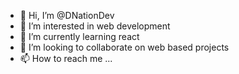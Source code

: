 - 👋 Hi, I’m @DNationDev
- 👀 I’m interested in web development
- 🌱 I’m currently learning react
- 💞️ I’m looking to collaborate on web based projects
- 📫 How to reach me ...

<!---
DNationDev/DNationDev is a ✨ special ✨ repository because its `README.md` (this file) appears on your GitHub profile.
You can click the Preview link to take a look at your changes.
--->
